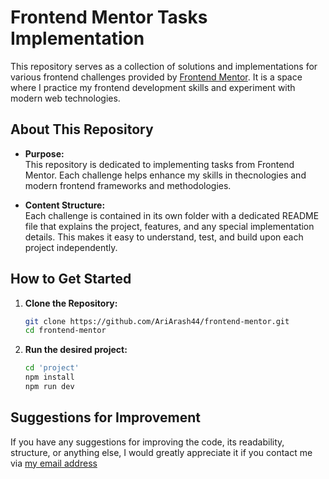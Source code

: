 # Frontend Mentor Tasks Implementation

This repository serves as a collection of solutions and implementations for various frontend challenges provided by [Frontend Mentor](https://www.frontendmentor.io). It is a space where I practice my frontend development skills and experiment with modern web technologies.

## About This Repository

- **Purpose:**  
  This repository is dedicated to implementing tasks from Frontend Mentor. Each challenge helps enhance my skills in thecnologies and modern frontend frameworks and methodologies.

- **Content Structure:**  
  Each challenge is contained in its own folder with a dedicated README file that explains the project, features, and any special implementation details. This makes it easy to understand, test, and build upon each project independently.

## How to Get Started

1. **Clone the Repository:**
   ```bash
   git clone https://github.com/AriArash44/frontend-mentor.git
   cd frontend-mentor
   
2. **Run the desired project:**
   ```bash
   cd 'project'
   npm install
   npm run dev
## Suggestions for Improvement

If you have any suggestions for improving the code, its readability, structure, or anything else, I would greatly appreciate it if you contact me via [my email address](mailto:arashasghari408@gmail.com)